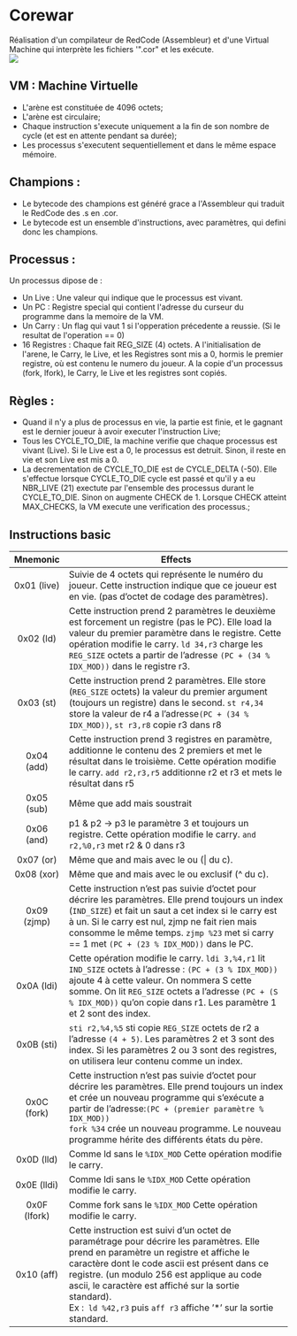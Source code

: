 # Corewar
Réalisation d'un compilateur de RedCode (Assembleur) et d'une Virtual Machine qui interprète les fichiers '".cor" et les exécute.  
![](anim.gif)

VM : Machine Virtuelle
-
- L'arène est constituée de 4096 octets;
- L'arène est circulaire;
- Chaque instruction s'execute uniquement a la fin de son nombre de cycle (et est en attente pendant sa durée);
- Les processus s'executent sequentiellement et dans le même espace mémoire.

Champions :
-
- Le bytecode des champions est généré grace a l'Assembleur qui traduit le RedCode des .s en .cor.
- Le bytecode est un ensemble d'instructions, avec paramètres, qui defini donc les champions.

Processus :
-
Un processus dipose de :<br/>
- Un Live : Une valeur qui indique que le processus est vivant.
- Un PC : Registre special qui contient l'adresse du curseur du programme dans la memoire de la VM.<br/>
- Un Carry : Un flag qui vaut 1 si l'opperation précedente a reussie. (Si le resultat de l'operation == 0)<br/>
- 16 Registres : Chaque fait REG_SIZE (4) octets. A l'initialisation de l'arene, le Carry, le Live, et les Registres sont mis a 0, hormis le premier registre, où est contenu le numero du joueur. A la copie d'un processus (fork, lfork), le Carry, le Live et les registres sont copiés.

Règles :
-
- Quand il n'y a plus de processus en vie, la partie est finie, et le gagnant est le dernier joueur à avoir executer l'instruction Live;
- Tous les CYCLE_TO_DIE, la machine verifie que chaque processus est vivant (Live). Si le Live est a 0, le processus est detruit. Sinon, il reste en vie et son Live est mis a 0.
- La decrementation de CYCLE_TO_DIE est de CYCLE_DELTA (-50). Elle s'effectue lorsque CYCLE_TO_DIE cycle est passé et qu'il y a eu NBR_LIVE (21) exectute par l'ensemble des processus durant le CYCLE_TO_DIE. Sinon on augmente CHECK de 1. Lorsque CHECK atteint MAX_CHECKS, la VM execute une verification des processus.;

Instructions basic
-

| Mnemonic |                               Effects                        |
|:----------:| ----------------------------------------------------------- |
| 0x01 (live)|Suivie de 4 octets qui représente le numéro du joueur. Cette instruction indique que ce joueur est en vie. (pas d’octet de codage des paramètres).                                    |
|0x02 (ld)|Cette instruction prend 2 paramètres le deuxième est forcement un registre (pas le PC). Elle load la valeur du premier paramètre dans le registre. Cette opération modifie le carry. ``ld 34,r3`` charge les `REG_SIZE` octets a partir de l’adresse `(PC + (34 % IDX_MOD))` dans le registre r3.|
|0x03 (st)|Cette instruction prend 2 paramètres. Elle store (`REG_SIZE` octets) la valeur du premier argument (toujours un registre) dans le second. `st r4,34` store la valeur de r4 a l’adresse`(PC + (34 % IDX_MOD))`, `st r3,r8` copie r3 dans r8|
|0x04 (add)|Cette instruction prend 3 registres en paramètre, additionne le contenu des 2 premiers et met le résultat dans le troisième. Cette opération modifie le carry. `add r2,r3,r5` additionne r2 et r3 et mets le résultat dans r5|
|0x05 (sub)|Même que add mais soustrait|
|0x06 (and)|p1 & p2 -> p3 le paramètre 3 et toujours un registre. Cette opération modifie le carry. `and r2,%0,r3` met r2 & 0 dans r3|
|0x07 (or)|Même que and mais avec le ou (&#124; du c).|
|0x08 (xor)|Même que and mais avec le ou exclusif (^ du c).|
|0x09 (zjmp)|Cette instruction n’est pas suivie d’octet pour décrire les paramètres. Elle prend toujours un index (`IND_SIZE`) et fait un saut a cet index si le carry est à un. Si le carry est nul, zjmp ne fait rien mais consomme le même temps. `zjmp %23` met si carry == 1 met `(PC + (23 % IDX_MOD))` dans le PC.|
|0x0A (ldi)|Cette opération modifie le carry. `ldi 3,%4,r1` lit `IND_SIZE` octets à l’adresse : `(PC + (3 % IDX_MOD))` ajoute 4 à cette valeur. On nommera S cette somme. On lit `REG_SIZE` octets a l’adresse `(PC + (S % IDX_MOD))` qu’on copie dans r1. Les paramètre 1 et 2 sont des index.|
|0x0B (sti)|`sti r2,%4,%5` sti copie `REG_SIZE` octets de r2 a l’adresse `(4 + 5)`. Les paramètres 2 et 3 sont des index. Si les paramètres 2 ou 3 sont des registres, on utilisera leur contenu comme un index.|
0x0C (fork)|Cette instruction n’est pas suivie d’octet pour décrire les paramètres. Elle prend toujours un index et crée un nouveau programme qui s’exécute a partir de l’adresse:`(PC + (premier paramètre % IDX_MOD))`<br>`fork %34` crée un nouveau programme. Le nouveau programme hérite des différents états du père.|
0x0D (lld)|Comme ld sans le `%IDX_MOD` Cette opération modifie le carry.|
0x0E (lldi)|Comme ldi sans le `%IDX_MOD` Cette opération modifie le carry.|
0x0F (lfork)|Comme fork sans le `%IDX_MOD` Cette opération modifie le carry.|
0x10 (aff)|Cette instruction est suivi d’un octet de paramétrage pour décrire les paramètres. Elle prend en paramètre un registre et affiche le caractère dont le code ascii est présent dans ce registre. (un modulo 256 est applique au code ascii, le caractère est affiché sur la sortie standard).<br>Ex :` ld %42,r3` puis `aff r3` affiche ’*’ sur la sortie standard.|

